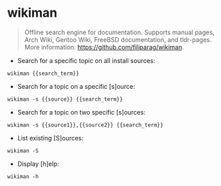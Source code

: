 # wikiman

> Offline search engine for documentation.
> Supports manual pages, Arch Wiki, Gentoo Wiki, FreeBSD documentation, and tldr-pages.
> More information: <https://github.com/filiparag/wikiman>.

- Search for a specific topic on all install sources:

`wikiman {{search_term}}`

- Search for a topic on a specific [s]ource:

`wikiman -s {{source}} {{search_term}}`

- Search for a topic on two specific [s]ources:

`wikiman -s {{source1}},{{source2}} {{search_term}}`

- List existing [S]ources:

`wikiman -S`

- Display [h]elp:

`wikiman -h`
